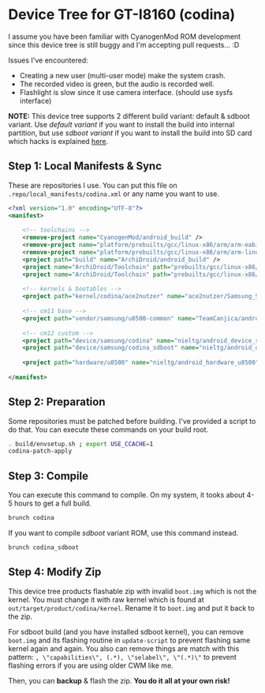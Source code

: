 # Device Tree for GT-I8160 (codina)

I assume you have been familiar with CyanogenMod ROM development since this device tree is still buggy and I'm accepting pull requests... :D

Issues I've encountered:

- Creating a new user (multi-user mode) make the system crash.
- The recorded video is green, but the audio is recorded well.
- Flashlight is slow since it use camera interface. (should use sysfs interface)

__NOTE:__ This device tree supports 2 different build variant: default & sdboot variant. Use _default variant_ if you want to install the build into internal partition, but use _sdboot variant_ if you want to install the build into SD card which hacks is explained [here](https://github.com/nieltg/codina-initramfs-sdboot).

## Step 1: Local Manifests & Sync

These are repositories I use. You can put this file on `.repo/local_manifests/codina.xml` or any name you want to use.

```xml
<?xml version="1.0" encoding="UTF-8"?>
<manifest>
	
	<!-- toolchains -->
	<remove-project name="CyanogenMod/android_build" />
	<remove-project name="platform/prebuilts/gcc/linux-x86/arm/arm-eabi-4.8" />
	<remove-project name="platform/prebuilts/gcc/linux-x86/arm/arm-linux-androideabi-4.8" />
	<project path="build" name="ArchiDroid/android_build" />
	<project name="ArchiDroid/Toolchain" path="prebuilts/gcc/linux-x86/arm/arm-eabi-4.8" revision="architoolchain-4.9-arm-linux-gnueabihf-cortex_a9_neon" />
	<project name="ArchiDroid/Toolchain" path="prebuilts/gcc/linux-x86/arm/arm-linux-androideabi-4.8" revision="sabermod-4.8-arm-linux-androideabi" />
	
	<!-- kernels & bootables -->
	<project path="kernel/codina/ace2nutzer" name="ace2nutzer/Samsung_STE_Kernel" revision="3.0.101" />
	
	<!-- cm11 base -->
	<project path="vendor/samsung/u8500-common" name="TeamCanjica/android_vendor_samsung_u8500-common" revision="cm-11.0" />
	
	<!-- cm12 custom -->
	<project path="device/samsung/codina" name="nieltg/android_device_samsung_codina" />
	<project path="device/samsung/codina_sdboot" name="nieltg/android_device_samsung_codina_sdboot" />
	
	<project path="hardware/u8500" name="nieltg/android_hardware_u8500" revision="cm-12.0" />
	
</manifest>
```

## Step 2: Preparation

Some repositories must be patched before building. I've provided a script to do that. You can execute these commands on your build root.

```bash
. build/envsetup.sh ; export USE_CCACHE=1
codina-patch-apply
```

## Step 3: Compile

You can execute this command to compile. On my system, it tooks about 4-5 hours to get a full build.

```bash
brunch codina
```

If you want to compile _sdboot_ variant ROM, use this command instead.

```bash
brunch codina_sdboot
```

## Step 4: Modify Zip

This device tree products flashable zip with invalid `boot.img` which is not the kernel. You must change it with raw kernel which is found at `out/target/product/codina/kernel`. Rename it to `boot.img` and put it back to the zip.

For sdboot build (and you have installed sdboot kernel), you can remove `boot.img` and its flashing routine in `update-script` to prevent flashing same kernel again and again. You also can remove things are match with this pattern: `, \"capabilities\", (.*), \"selabel\", \"(.*)\"` to prevent flashing errors if you are using older CWM like me.

Then, you can __backup__ & flash the zip. __You do it all at your own risk!__

